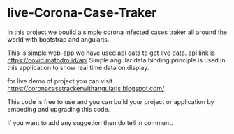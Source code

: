 # live-Corona-Case-Traker
In this project we bouild a simple corona infected cases traker all around the world with bootstrap and angularjs.

This is simple web-app we have used api data to get live data.
api link is https://covid.mathdro.id/api
Simple angular data binding principle is used in this application to show real time data
on display.

for live demo of project you can visit https://coronacasetrackerwithangularjs.blogspot.com/

This code is free to use and you can build your project or application by embeding and upgrading this code.

If you want to add any suggetion then do tell in comment.
